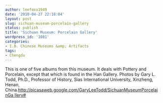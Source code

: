 ```yaml
---
author: leefoxx1949
date: '2010-04-27 22:18:04'
layout: post
slug: sichuan-museum-porcelain-gallery
status: publish
title: 'Sichuan Museum: Porcelain Gallery'
wordpress_id: '1081'
categories:
- I.B. Chinese Museums &amp; Artifacts
tags:
- Chengdu
---
```


This is one of five albums from this museum. It deals with Pottery and
Porcelain, except that which is found in the Han Gallery. Photos by Gary L.
Todd, Ph.D., Professor of History, Sias International University, Xinzheng,
Henan, China.[http://picasaweb.google.com/GaryLeeTodd/SichuanMuseumPorcelainGa
llery#](http://picasaweb.google.com/GaryLeeTodd/SichuanMuseumPorcelainGallery#
)

